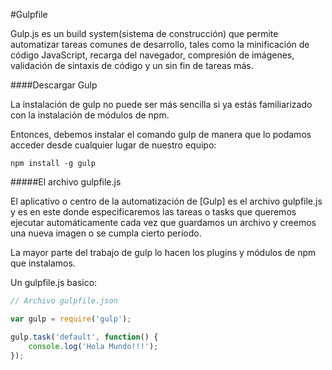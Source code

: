 #Gulpfile

Gulp.js es un build system(sistema de construcción) que permite automatizar tareas comunes de desarrollo, tales como la minificación de código JavaScript, recarga del navegador, compresión de imágenes, validación de sintaxis de código y un sin fin de tareas más.

####Descargar Gulp

La instalación de gulp no puede ser más sencilla si ya estás familiarizado con la instalación de módulos de npm.

Entonces, debemos instalar el comando gulp de manera que lo podamos acceder desde cualquier lugar de nuestro equipo:

```she
npm install -g gulp
```
#####El archivo gulpfile.js

El aplicativo o centro de la automatización de [Gulp] es el archivo gulpfile.js y es en este donde especificaremos las tareas o tasks que queremos ejecutar automáticamente cada vez que guardamos un archivo y creemos una nueva imagen o se cumpla cierto período.

La mayor parte del trabajo de gulp lo hacen los plugins y módulos de npm que instalamos.

Un gulpfile.js basico:

```javascript
// Archivo gulpfile.json

var gulp = require('gulp');

gulp.task('default', function() {
    console.log('Hola Mundo!!!');
});
```

